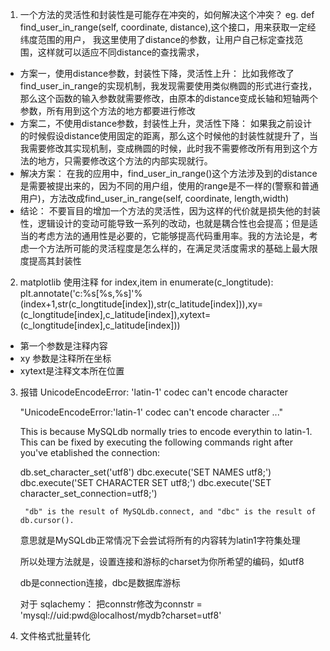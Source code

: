 1. 一个方法的灵活性和封装性是可能存在冲突的，如何解决这个冲突？
eg. def find_user_in_range(self, coordinate, distance),这个接口，用来获取一定经纬度范围的用户，
我这里使用了distance的参数，让用户自己标定查找范围，这样就可以适应不同distance的查找需求，
- 方案一，使用distance参数，封装性下降，灵活性上升：
比如我修改了find_user_in_range的实现机制，我发现需要使用类似椭圆的形式进行查找，那么这个函数的输入参数就需要修改，由原本的distance变成长轴和短轴两个参数，所有用到这个方法的地方都要进行修改
- 方案二，不使用distance参数，封装性上升，灵活性下降：
如果我之前设计的时候假设distance使用固定的距离，那么这个时候他的封装性就提升了，当我需要修改其实现机制，变成椭圆的时候，此时我不需要修改所有用到这个方法的地方，只需要修改这个方法的内部实现就行。
- 解决方案：
在我的应用中，find_user_in_range()这个方法涉及到的distance是需要被提出来的，因为不同的用户组，使用的range是不一样的(警察和普通用户)，方法改成find_user_in_range(self, coordinate, length,width)
- 结论：
不要盲目的增加一个方法的灵活性，因为这样的代价就是损失他的封装性，逻辑设计的变动可能导致一系列的改动，也就是耦合性也会提高；但是适当的考虑方法的通用性是必要的，它能够提高代码重用率。我的方法论是，考虑一个方法所可能的灵活程度是怎么样的，在满足灵活度需求的基础上最大限度提高其封装性

2. matplotlib 使用注释
for index,item in enumerate(c_longtitude):
    plt.annotate('c:%s[%s,%s]'%(index+1,str(c_longtitude[index]),str(c_latitude[index])),xy=(c_longtitude[index],c_latitude[index]),xytext=(c_longtitude[index],c_latitude[index]))
- 第一个参数是注释内容
- xy 参数是注释所在坐标
- xytext是注释文本所在位置

3. 报错 UnicodeEncodeError: 'latin-1' codec can't encode character

    "UnicodeEncodeError:'latin-1' codec can't encode character ..."

    This is because MySQLdb normally tries to encode everythin to latin-1. This can be fixed by executing the following commands right after you've etablished the connection:

    db.set_character_set('utf8')
    dbc.execute('SET NAMES utf8;') dbc.execute('SET CHARACTER SET utf8;')
    dbc.execute('SET character_set_connection=utf8;')

        "db" is the result of MySQLdb.connect, and "dbc" is the result of db.cursor().

    意思就是MySQLdb正常情况下会尝试将所有的内容转为latin1字符集处理

    所以处理方法就是，设置连接和游标的charset为你所希望的编码，如utf8

    db是connection连接，dbc是数据库游标

    对于 sqlachemy： 把connstr修改为connstr = 'mysql://uid:pwd@localhost/mydb?charset=utf8'
4. 文件格式批量转化
